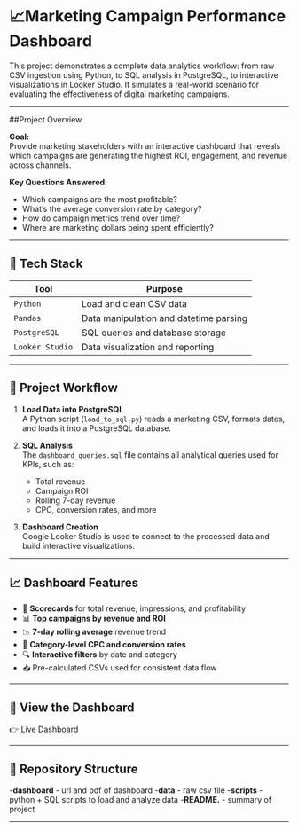 # 📈Marketing Campaign Performance Dashboard

This project demonstrates a complete data analytics workflow: from raw CSV ingestion using Python, to SQL analysis in PostgreSQL, to interactive visualizations in Looker Studio. It simulates a real-world scenario for evaluating the effectiveness of digital marketing campaigns.

---

##Project Overview

**Goal:**  
Provide marketing stakeholders with an interactive dashboard that reveals which campaigns are generating the highest ROI, engagement, and revenue across channels.

**Key Questions Answered:**
- Which campaigns are the most profitable?
- What’s the average conversion rate by category?
- How do campaign metrics trend over time?
- Where are marketing dollars being spent efficiently?

---

## 🧠 Tech Stack

| Tool           | Purpose                                |
|----------------|----------------------------------------|
| `Python`       | Load and clean CSV data                |
| `Pandas`       | Data manipulation and datetime parsing |
| `PostgreSQL`   | SQL queries and database storage       |
| `Looker Studio`| Data visualization and reporting       |

---

## 🧱 Project Workflow

1. **Load Data into PostgreSQL**  
   A Python script (`load_to_sql.py`) reads a marketing CSV, formats dates, and loads it into a PostgreSQL database.

2. **SQL Analysis**  
   The `dashboard_queries.sql` file contains all analytical queries used for KPIs, such as:
   - Total revenue
   - Campaign ROI
   - Rolling 7-day revenue
   - CPC, conversion rates, and more

3. **Dashboard Creation**  
   Google Looker Studio is used to connect to the processed data and build interactive visualizations.

---

## 📈 Dashboard Features

- 🔢 **Scorecards** for total revenue, impressions, and profitability
- 📊 **Top campaigns by revenue and ROI**
- 📉 **7-day rolling average** revenue trend
- 📂 **Category-level CPC and conversion rates**
- 🔍 **Interactive filters** by date and category
- 📥 Pre-calculated CSVs used for consistent data flow

---

## 🔗 View the Dashboard

👉 [Live Dashboard](https://tinyurl.com/alanthomasdashboard)  

---

## 📂 Repository Structure
-**dashboard** - url and pdf of dashboard
-**data** - raw csv file
-**scripts** - python + SQL scripts to load and analyze data
-**README.** - summary of project

---



